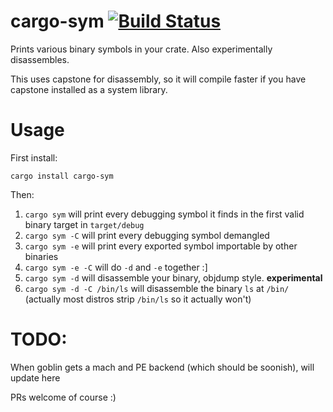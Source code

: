# cargo-sym [![Build Status](https://travis-ci.org/m4b/cargo-sym.svg?branch=master)](https://travis-ci.org/m4b/cargo-sym)
Prints various binary symbols in your crate. Also experimentally disassembles.

This uses capstone for disassembly, so it will compile faster if you have capstone installed as a system library.

# Usage

First install:

`cargo install cargo-sym`

Then:

1. `cargo sym` will print every debugging symbol it finds in the first valid binary target in `target/debug`
2. `cargo sym -C` will print every debugging symbol demangled
3. `cargo sym -e` will print every exported symbol importable by other binaries
4. `cargo sym -e -C` will do `-d` and `-e` together :]
5. `cargo sym -d` will disassemble your binary, objdump style. **experimental**
6. `cargo sym -d -C /bin/ls` will disassemble the binary `ls` at `/bin/` (actually most distros strip `/bin/ls` so it actually won't)

# TODO:

When goblin gets a mach and PE backend (which should be soonish), will update here

PRs welcome of course :)